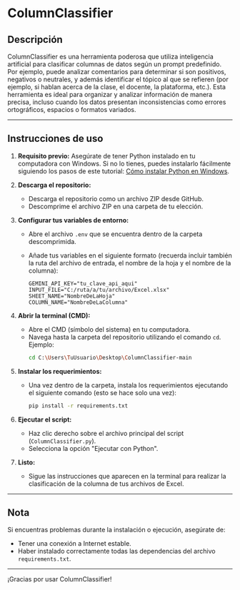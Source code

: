 # ColumnClassifier

## Descripción
ColumnClassifier es una herramienta poderosa que utiliza inteligencia artificial para clasificar columnas de datos según un prompt predefinido. Por ejemplo, puede analizar comentarios para determinar si son positivos, negativos o neutrales, y además identificar el tópico al que se refieren (por ejemplo, si hablan acerca de la clase, el docente, la plataforma, etc.). Esta herramienta es ideal para organizar y analizar información de manera precisa, incluso cuando los datos presentan inconsistencias como errores ortográficos, espacios o formatos variados.

---

## Instrucciones de uso

1. **Requisito previo:** Asegúrate de tener Python instalado en tu computadora con Windows. Si no lo tienes, puedes instalarlo fácilmente siguiendo los pasos de este tutorial: [Cómo instalar Python en Windows](https://youtu.be/lBjLtoeKu-4).

2. **Descarga el repositorio:**
   - Descarga el repositorio como un archivo ZIP desde GitHub.
   - Descomprime el archivo ZIP en una carpeta de tu elección.

3. **Configurar tus variables de entorno:**
   - Abre el archivo `.env` que se encuentra dentro de la carpeta descomprimida.
   - Añade tus variables en el siguiente formato (recuerda incluir también la ruta del archivo de entrada, el nombre de la hoja y el nombre de la columna):

     ```env
     GEMINI_API_KEY="tu_clave_api_aqui"
     INPUT_FILE="C:/ruta/a/tu/archivo/Excel.xlsx"
     SHEET_NAME="NombreDeLaHoja"
     COLUMN_NAME="NombreDeLaColumna"
     ```

4. **Abrir la terminal (CMD):**
   - Abre el CMD (símbolo del sistema) en tu computadora.
   - Navega hasta la carpeta del repositorio utilizando el comando `cd`. Ejemplo:
     ```bash
     cd C:\Users\TuUsuario\Desktop\ColumnClassifier-main
     ```

5. **Instalar los requerimientos:**
   - Una vez dentro de la carpeta, instala los requerimientos ejecutando el siguiente comando (esto se hace solo una vez):
     ```bash
     pip install -r requirements.txt
     ```

6. **Ejecutar el script:**
   - Haz clic derecho sobre el archivo principal del script (`ColumnClassifier.py`).
   - Selecciona la opción "Ejecutar con Python".

7. **Listo:**
   - Sigue las instrucciones que aparecen en la terminal para realizar la clasificación de la columna de tus archivos de Excel.

---

## Nota
Si encuentras problemas durante la instalación o ejecución, asegúrate de:
- Tener una conexión a Internet estable.
- Haber instalado correctamente todas las dependencias del archivo `requirements.txt`.

---

¡Gracias por usar ColumnClassifier!
